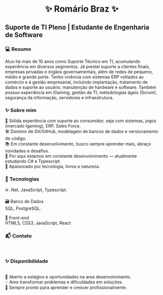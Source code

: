 <h1 align ="center">✨ Romário Braz ✨</h1>

<h2>Suporte de TI Pleno | Estudante de Engenharia de Software</h2>

<h3>💻 Resumo</h3>

Atuo há mais de 10 anos como Suporte Técnico em TI, acumulando experiência em diversos segmentos. Já prestei suporte a clientes finais, empresas privadas e órgãos governamentais, além de redes de pequeno, médio e grande porte. Tenho vivência com sistemas ERP voltados ao comércio e à gestão empresarial, incluindo implantação, tratamento de dados e suporte ao usuário, manutenção de hardware e software. Também possuo experiência em iGaming, gestão de TI, metodologias ágeis (Scrum), segurança da informação, servidores e infraestrutura.

<h3>✨ Sobre mim</h3>

💼 Sólida experiência com suporte ao consumidor, seja com sistemas, jogos (mercado Igaming), ERP, Sales Force.</br>
🛠️ Domínio de Git/GitHub, modelagem de bancos de dados e versionamento de código.</br>
📚 Em constante desenvolvimento, busco sempre aprender mais, abraço novidades e desafios.</br>
🌱 Por aqui estamos em constante desenvolvimento — atualmente estudando C# e Typescript.</br>
🐾 Apaixonado por tecnologia, livros e natureza.</br>

<h3>🎨 Tecnologias</h3>

☕ .Net, JavaScript, Typescript.

🗃️ Banco de Dados</br>
SQL, PostgreSQL.

🎨 Front-end</br>
HTML5, CSS3, JavaScript, React

<h3>📬 Contato</h3></br>

<h3>✨ Disponibilidade</h3></br>
📌 Aberto a estágios e oportunidades na area desenvolvimento.</br>
💡 Amo transformar problemas e dificuldades em soluções.</br>
🚀 Sempre pronto para aprender e crescer profissionalmente.</br>